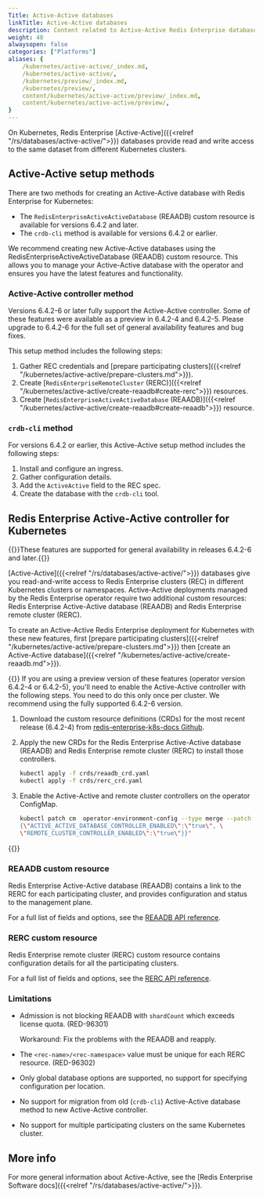 ```yaml
---
Title: Active-Active databases
linkTitle: Active-Active databases
description: Content related to Active-Active Redis Enterprise databases for Kubernetes. 
weight: 40
alwaysopen: false
categories: ["Platforms"]
aliases: {
    /kubernetes/active-active/_index.md,
    /kubernetes/active-active/,
    /kubernetes/preview/_index.md,
    /kubernetes/preview/,
    content/kubernetes/active-active/preview/_index.md,
    content/kubernetes/active-active/preview/,
}
---
```


On Kubernetes, Redis Enterprise [Active-Active]({{<relref "/rs/databases/active-active/">}}) databases provide read and write access to the same dataset from different Kubernetes clusters.

## Active-Active setup methods

There are two methods for creating an Active-Active database with Redis Enterprise for Kubernetes:

- The `RedisEnterpriseActiveActiveDatabase` (REAADB) custom resource is available for versions 6.4.2 and later.
- The `crdb-cli` method is available for versions 6.4.2 or earlier.


We recommend creating new Active-Active databases using the RedisEnterpriseActiveActiveDatabase (REAADB) custom resource. This allows you to manage your Active-Active database with the operator and ensures you have the latest features and functionality.

### Active-Active controller method

Versions 6.4.2-6 or later fully support the Active-Active controller. Some of these features were available as a preview in 6.4.2-4 and 6.4.2-5. Please upgrade to 6.4.2-6 for the full set of general availability features and bug fixes.

This setup method includes the following steps:

1. Gather REC credentials and [prepare participating clusters]({{<relref "/kubernetes/active-active/prepare-clusters.md">}}).
2. Create [`RedisEnterpriseRemoteCluster` (RERC)]({{<relref "/kubernetes/active-active/create-reaadb#create-rerc">}}) resources.
3. Create [`RedisEnterpriseActiveActiveDatabase` (REAADB)]({{<relref "/kubernetes/active-active/create-reaadb#create-reaadb">}}) resource.

### `crdb-cli` method

For versions 6.4.2 or earlier, this Active-Active setup method includes the following steps:

1. Install and configure an ingress.
2. Gather configuration details.
3. Add the `ActiveActive` field to the REC spec.
4. Create the database with the `crdb-cli` tool.

## Redis Enterprise Active-Active controller for Kubernetes

{{<note>}}These features are supported for general availability in releases 6.4.2-6 and later.{{</note>}}

[Active-Active]({{<relref "/rs/databases/active-active/">}}) databases give you read-and-write access to Redis Enterprise clusters (REC) in different Kubernetes clusters or namespaces. Active-Active deployments managed by the Redis Enterprise operator require two additional custom resources: Redis Enterprise Active-Active database (REAADB) and Redis Enterprise remote cluster (RERC).

To create an Active-Active Redis Enterprise deployment for Kubernetes with these new features, first [prepare participating clusters]({{<relref "/kubernetes/active-active/prepare-clusters.md">}}) then [create an Active-Active database]({{<relref "/kubernetes/active-active/create-reaadb.md">}}).

{{<note>}} If you are using a preview version of these features (operator version 6.4.2-4 or 6.4.2-5), you'll need to enable the Active-Active controller with the following steps. You need to do this only once per cluster. We recommend using the fully supported 6.4.2-6 version.

1. Download the custom resource definitions (CRDs) for the most recent release (6.4.2-4) from [redis-enterprise-k8s-docs Github](https://github.com/RedisLabs/redis-enterprise-k8s-docs/tree/master/crds).

1. Apply the new CRDs for the Redis Enterprise Active-Active database (REAADB) and Redis Enterprise remote cluster (RERC) to install those controllers.

    ```sh
    kubectl apply -f crds/reaadb_crd.yaml
    kubectl apply -f crds/rerc_crd.yaml
    ```
1. Enable the Active-Active and remote cluster controllers on the operator ConfigMap.
    ```sh
    kubectl patch cm  operator-environment-config --type merge --patch "{\"data\": \
    {\"ACTIVE_ACTIVE_DATABASE_CONTROLLER_ENABLED\":\"true\", \
    \"REMOTE_CLUSTER_CONTROLLER_ENABLED\":\"true\"}}"

{{</note>}}

### REAADB custom resource

Redis Enterprise Active-Active database (REAADB) contains a link to the RERC for each participating cluster, and provides configuration and status to the management plane.

For a full list of fields and options, see the [REAADB API reference](https://github.com/RedisLabs/redis-enterprise-k8s-docs/blob/master/redis_enterprise_active_active_database_api.md).

### RERC custom resource

Redis Enterprise remote cluster (RERC) custom resource contains configuration details for all the participating clusters.

For a full list of fields and options, see the [RERC API reference](https://github.com/RedisLabs/redis-enterprise-k8s-docs/blob/master/redis_enterprise_remote_cluster_api.md).

### Limitations

* Admission is not blocking REAADB with `shardCount` which exceeds license quota. (RED-96301)

    Workaround: Fix the problems with the REAADB and reapply.
* The `<rec-name>/<rec-namespace>` value must be unique for each RERC resource. (RED-96302)
* Only global database options are supported, no support for specifying configuration per location.
* No support for migration from old (`crdb-cli`) Active-Active database method to new Active-Active controller.
* No support for multiple participating clusters on the same Kubernetes cluster.

## More info

For more general information about Active-Active, see the [Redis Enterprise Software docs]({{<relref "/rs/databases/active-active/">}}).
